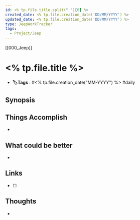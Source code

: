 ```yaml
---
id: <% tp.file.title.split(" ")[0] %>
created_date: <% tp.file.creation_date('DD/MM/YYYY') %>
updated_date: <% tp.file.creation_date('DD/MM/YYYY') %>
type: JeepWorkTracker
tags:
  - Project/Jeep
---
```

[[000_Jeep]]

# <% tp.file.title %>
- **🏷️Tags** : #<% tp.file.creation_date("MM-YYYY") %> #daily 

## Synopsis

## Things Accomplish
- 
## What could be better
- 

## Links
- [ ] 
## Thoughts
-